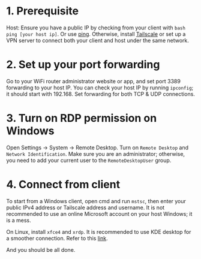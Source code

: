# 1. Prerequisite
Host: Ensure you have a public IP by checking from your client with ```bash ping [your host ip]```.
Or use [ping](https://dnschecker.org/ping-ipv4.php).
Otherwise, install [Tailscale](https://tailscale.com) or set up a VPN server to connect both your client and host under the same network.

# 2. Set up your port forwarding
Go to your WiFi router administrator website or app, and set port 3389 forwarding to your host IP. You can check your host IP by running `ipconfig`; it should start with 192.168. Set forwarding for both TCP & UDP connections.

# 3. Turn on RDP permission on Windows

Open Settings -> System -> Remote Desktop. Turn on `Remote Desktop` and `Network Identification`. Make sure you are an administrator; otherwise, you need to add your current user to the `RemoteDesktopUser` group.

# 4. Connect from client

To start from a Windows client, open cmd and run `mstsc`, then enter your public IPv4 address or Tailscale address and username. It is not recommended to use an online Microsoft account on your host Windows; it is a mess.

On Linux, install `xfce4` and `xrdp`. It is recommended to use KDE desktop for a smoother connection. Refer to this [link](https://learn.microsoft.com/en-us/azure/virtual-machines/linux/use-remote-desktop?tabs=azure-cli).

And you should be all done.
